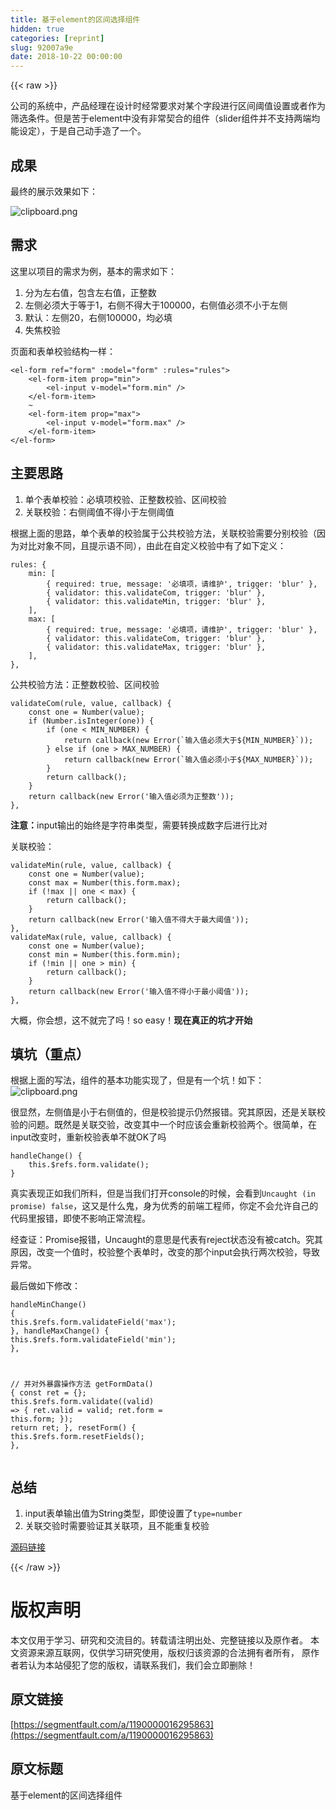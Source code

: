 ```yaml
---
title: 基于element的区间选择组件
hidden: true
categories: [reprint]
slug: 92007a9e
date: 2018-10-22 00:00:00
---
```


{{< raw >}}

                    
<p>公司的系统中，产品经理在设计时经常要求对某个字段进行区间阈值设置或者作为筛选条件。但是苦于element中没有非常契合的组件（slider组件并不支持两端均能设定），于是自己动手造了一个。</p>
<h2 id="articleHeader0">成果</h2>
<p>最终的展示效果如下：</p>
<p><span class="img-wrap"><img src="https://static.alili.tech/img/bVbgxrb?w=480&amp;h=216" src="https://static.alili.tech/img/bVbgxrb?w=480&amp;h=216" alt="clipboard.png" title="clipboard.png" style="cursor: pointer; display: inline;"></span></p>
<h2 id="articleHeader1">需求</h2>
<p>这里以项目的需求为例，基本的需求如下：</p>
<ol>
<li>分为左右值，包含左右值，正整数</li>
<li>左侧必须大于等于1，右侧不得大于100000，右侧值必须不小于左侧</li>
<li>默认：左侧20，右侧100000，均必填</li>
<li>失焦校验</li>
</ol>
<p>页面和表单校验结构一样：</p>
<div class="widget-codetool" style="display:none;">
      <div class="widget-codetool--inner">
      <span class="selectCode code-tool" data-toggle="tooltip" data-placement="top" title="" data-original-title="全选"></span>
      <span type="button" class="copyCode code-tool" data-toggle="tooltip" data-placement="top" data-clipboard-text="<el-form ref=&quot;form&quot; :model=&quot;form&quot; :rules=&quot;rules&quot;>
    <el-form-item prop=&quot;min&quot;>
        <el-input v-model=&quot;form.min&quot; />
    </el-form-item>
    ~
    <el-form-item prop=&quot;max&quot;>
        <el-input v-model=&quot;form.max&quot; />
    </el-form-item>
</el-form>" title="" data-original-title="复制"></span>
      <span type="button" class="saveToNote code-tool" data-toggle="tooltip" data-placement="top" title="" data-original-title="放进笔记"></span>
      </div>
      </div><pre class="xml hljs"><code class="html"><span class="hljs-tag">&lt;<span class="hljs-name">el-form</span> <span class="hljs-attr">ref</span>=<span class="hljs-string">"form"</span> <span class="hljs-attr">:model</span>=<span class="hljs-string">"form"</span> <span class="hljs-attr">:rules</span>=<span class="hljs-string">"rules"</span>&gt;</span>
    <span class="hljs-tag">&lt;<span class="hljs-name">el-form-item</span> <span class="hljs-attr">prop</span>=<span class="hljs-string">"min"</span>&gt;</span>
        <span class="hljs-tag">&lt;<span class="hljs-name">el-input</span> <span class="hljs-attr">v-model</span>=<span class="hljs-string">"form.min"</span> /&gt;</span>
    <span class="hljs-tag">&lt;/<span class="hljs-name">el-form-item</span>&gt;</span>
    ~
    <span class="hljs-tag">&lt;<span class="hljs-name">el-form-item</span> <span class="hljs-attr">prop</span>=<span class="hljs-string">"max"</span>&gt;</span>
        <span class="hljs-tag">&lt;<span class="hljs-name">el-input</span> <span class="hljs-attr">v-model</span>=<span class="hljs-string">"form.max"</span> /&gt;</span>
    <span class="hljs-tag">&lt;/<span class="hljs-name">el-form-item</span>&gt;</span>
<span class="hljs-tag">&lt;/<span class="hljs-name">el-form</span>&gt;</span></code></pre>
<h2 id="articleHeader2">主要思路</h2>
<ol>
<li>单个表单校验：必填项校验、正整数校验、区间校验</li>
<li>关联校验：右侧阈值不得小于左侧阈值</li>
</ol>
<p>根据上面的思路，单个表单的校验属于公共校验方法，关联校验需要分别校验（因为对比对象不同，且提示语不同），由此在自定义校验中有了如下定义：</p>
<div class="widget-codetool" style="display:none;">
      <div class="widget-codetool--inner">
      <span class="selectCode code-tool" data-toggle="tooltip" data-placement="top" title="" data-original-title="全选"></span>
      <span type="button" class="copyCode code-tool" data-toggle="tooltip" data-placement="top" data-clipboard-text="rules: {
    min: [
        { required: true, message: '必填项，请维护', trigger: 'blur' },
        { validator: this.validateCom, trigger: 'blur' },
        { validator: this.validateMin, trigger: 'blur' },
    ],
    max: [
        { required: true, message: '必填项，请维护', trigger: 'blur' },
        { validator: this.validateCom, trigger: 'blur' },
        { validator: this.validateMax, trigger: 'blur' },
    ],
}," title="" data-original-title="复制"></span>
      <span type="button" class="saveToNote code-tool" data-toggle="tooltip" data-placement="top" title="" data-original-title="放进笔记"></span>
      </div>
      </div><pre class="javascript hljs"><code class="javascript">rules: {
    <span class="hljs-attr">min</span>: [
        { <span class="hljs-attr">required</span>: <span class="hljs-literal">true</span>, <span class="hljs-attr">message</span>: <span class="hljs-string">'必填项，请维护'</span>, <span class="hljs-attr">trigger</span>: <span class="hljs-string">'blur'</span> },
        { <span class="hljs-attr">validator</span>: <span class="hljs-keyword">this</span>.validateCom, <span class="hljs-attr">trigger</span>: <span class="hljs-string">'blur'</span> },
        { <span class="hljs-attr">validator</span>: <span class="hljs-keyword">this</span>.validateMin, <span class="hljs-attr">trigger</span>: <span class="hljs-string">'blur'</span> },
    ],
    <span class="hljs-attr">max</span>: [
        { <span class="hljs-attr">required</span>: <span class="hljs-literal">true</span>, <span class="hljs-attr">message</span>: <span class="hljs-string">'必填项，请维护'</span>, <span class="hljs-attr">trigger</span>: <span class="hljs-string">'blur'</span> },
        { <span class="hljs-attr">validator</span>: <span class="hljs-keyword">this</span>.validateCom, <span class="hljs-attr">trigger</span>: <span class="hljs-string">'blur'</span> },
        { <span class="hljs-attr">validator</span>: <span class="hljs-keyword">this</span>.validateMax, <span class="hljs-attr">trigger</span>: <span class="hljs-string">'blur'</span> },
    ],
},</code></pre>
<p>公共校验方法：正整数校验、区间校验</p>
<div class="widget-codetool" style="display:none;">
      <div class="widget-codetool--inner">
      <span class="selectCode code-tool" data-toggle="tooltip" data-placement="top" title="" data-original-title="全选"></span>
      <span type="button" class="copyCode code-tool" data-toggle="tooltip" data-placement="top" data-clipboard-text="validateCom(rule, value, callback) {
    const one = Number(value);
    if (Number.isInteger(one)) {
        if (one < MIN_NUMBER) {
            return callback(new Error(`输入值必须大于${MIN_NUMBER}`));
        } else if (one > MAX_NUMBER) {
            return callback(new Error(`输入值必须小于${MAX_NUMBER}`));
        }
        return callback();
    }
    return callback(new Error('输入值必须为正整数'));
}," title="" data-original-title="复制"></span>
      <span type="button" class="saveToNote code-tool" data-toggle="tooltip" data-placement="top" title="" data-original-title="放进笔记"></span>
      </div>
      </div><pre class="javascript hljs"><code class="javascript">validateCom(rule, value, callback) {
    <span class="hljs-keyword">const</span> one = <span class="hljs-built_in">Number</span>(value);
    <span class="hljs-keyword">if</span> (<span class="hljs-built_in">Number</span>.isInteger(one)) {
        <span class="hljs-keyword">if</span> (one &lt; MIN_NUMBER) {
            <span class="hljs-keyword">return</span> callback(<span class="hljs-keyword">new</span> <span class="hljs-built_in">Error</span>(<span class="hljs-string">`输入值必须大于<span class="hljs-subst">${MIN_NUMBER}</span>`</span>));
        } <span class="hljs-keyword">else</span> <span class="hljs-keyword">if</span> (one &gt; MAX_NUMBER) {
            <span class="hljs-keyword">return</span> callback(<span class="hljs-keyword">new</span> <span class="hljs-built_in">Error</span>(<span class="hljs-string">`输入值必须小于<span class="hljs-subst">${MAX_NUMBER}</span>`</span>));
        }
        <span class="hljs-keyword">return</span> callback();
    }
    <span class="hljs-keyword">return</span> callback(<span class="hljs-keyword">new</span> <span class="hljs-built_in">Error</span>(<span class="hljs-string">'输入值必须为正整数'</span>));
},</code></pre>
<p><strong>注意：</strong>input输出的始终是字符串类型，需要转换成数字后进行比对</p>
<p>关联校验：</p>
<div class="widget-codetool" style="display:none;">
      <div class="widget-codetool--inner">
      <span class="selectCode code-tool" data-toggle="tooltip" data-placement="top" title="" data-original-title="全选"></span>
      <span type="button" class="copyCode code-tool" data-toggle="tooltip" data-placement="top" data-clipboard-text="validateMin(rule, value, callback) {
    const one = Number(value);
    const max = Number(this.form.max);
    if (!max || one < max) {
        return callback();
    }
    return callback(new Error('输入值不得大于最大阈值'));
},
validateMax(rule, value, callback) {
    const one = Number(value);
    const min = Number(this.form.min);
    if (!min || one > min) {
        return callback();
    }
    return callback(new Error('输入值不得小于最小阈值'));
}," title="" data-original-title="复制"></span>
      <span type="button" class="saveToNote code-tool" data-toggle="tooltip" data-placement="top" title="" data-original-title="放进笔记"></span>
      </div>
      </div><pre class="javascript hljs"><code class="javascript">validateMin(rule, value, callback) {
    <span class="hljs-keyword">const</span> one = <span class="hljs-built_in">Number</span>(value);
    <span class="hljs-keyword">const</span> max = <span class="hljs-built_in">Number</span>(<span class="hljs-keyword">this</span>.form.max);
    <span class="hljs-keyword">if</span> (!max || one &lt; max) {
        <span class="hljs-keyword">return</span> callback();
    }
    <span class="hljs-keyword">return</span> callback(<span class="hljs-keyword">new</span> <span class="hljs-built_in">Error</span>(<span class="hljs-string">'输入值不得大于最大阈值'</span>));
},
validateMax(rule, value, callback) {
    <span class="hljs-keyword">const</span> one = <span class="hljs-built_in">Number</span>(value);
    <span class="hljs-keyword">const</span> min = <span class="hljs-built_in">Number</span>(<span class="hljs-keyword">this</span>.form.min);
    <span class="hljs-keyword">if</span> (!min || one &gt; min) {
        <span class="hljs-keyword">return</span> callback();
    }
    <span class="hljs-keyword">return</span> callback(<span class="hljs-keyword">new</span> <span class="hljs-built_in">Error</span>(<span class="hljs-string">'输入值不得小于最小阈值'</span>));
},</code></pre>
<p>大概，你会想，这不就完了吗！so easy！<strong>现在真正的坑才开始</strong></p>
<h2 id="articleHeader3">填坑（重点）</h2>
<p>根据上面的写法，组件的基本功能实现了，但是有一个坑！如下：<br><span class="img-wrap"><img src="https://static.alili.tech/img/bVbgxry?w=480&amp;h=216" del-src="https://static.alili.tech/v-5bbf1b3b/global/img/squares.svg" alt="clipboard.png" title="clipboard.png" style="cursor: pointer;"></span></p>
<p>很显然，左侧值是小于右侧值的，但是校验提示仍然报错。究其原因，还是关联校验的问题。既然是关联交验，改变其中一个时应该会重新校验两个。很简单，在input改变时，重新校验表单不就OK了吗</p>
<div class="widget-codetool" style="display:none;">
      <div class="widget-codetool--inner">
      <span class="selectCode code-tool" data-toggle="tooltip" data-placement="top" title="" data-original-title="全选"></span>
      <span type="button" class="copyCode code-tool" data-toggle="tooltip" data-placement="top" data-clipboard-text="handleChange() {
    this.$refs.form.validate();
}" title="" data-original-title="复制"></span>
      <span type="button" class="saveToNote code-tool" data-toggle="tooltip" data-placement="top" title="" data-original-title="放进笔记"></span>
      </div>
      </div><pre class="javascript hljs"><code class="javascript">handleChange() {
    <span class="hljs-keyword">this</span>.$refs.form.validate();
}</code></pre>
<p>真实表现正如我们所料，但是当我们打开console的时候，会看到<code>Uncaught (in promise) false</code>，这又是什么鬼，身为优秀的前端工程师，你定不会允许自己的代码里报错，即使不影响正常流程。</p>
<p>经查证：Promise报错，Uncaught的意思是代表有reject状态没有被catch。究其原因，改变一个值时，校验整个表单时，改变的那个input会执行两次校验，导致异常。</p>
<p>最后做如下修改：</p>
<div class="widget-codetool" style="display:none;">
      <div class="widget-codetool--inner">
      <span class="selectCode code-tool" data-toggle="tooltip" data-placement="top" title="" data-original-title="全选"></span>
      <span type="button" class="copyCode code-tool" data-toggle="tooltip" data-placement="top" data-clipboard-text="handleMinChange() {
    this.$refs.form.validateField('max');
},
handleMaxChange() {
    this.$refs.form.validateField('min');
},

// 并对外暴露操作方法
getFormData() {
    const ret = {};
    this.$refs.form.validate((valid) => {
        ret.valid = valid;
        ret.form = this.form;
    });
    return ret;
},
resetForm() {
    this.$refs.form.resetFields();
}," title="" data-original-title="复制"></span>
      <span type="button" class="saveToNote code-tool" data-toggle="tooltip" data-placement="top" title="" data-original-title="放进笔记"></span>
      </div>
      </div><pre class="javascript hljs"><code class="javascript">handleMinChange() {
    <span class="hljs-keyword">this</span>.$refs.form.validateField(<span class="hljs-string">'max'</span>);
},
handleMaxChange() {
    <span class="hljs-keyword">this</span>.$refs.form.validateField(<span class="hljs-string">'min'</span>);
},

<span class="hljs-comment">// 并对外暴露操作方法</span>
getFormData() {
    <span class="hljs-keyword">const</span> ret = {};
    <span class="hljs-keyword">this</span>.$refs.form.validate(<span class="hljs-function">(<span class="hljs-params">valid</span>) =&gt;</span> {
        ret.valid = valid;
        ret.form = <span class="hljs-keyword">this</span>.form;
    });
    <span class="hljs-keyword">return</span> ret;
},
resetForm() {
    <span class="hljs-keyword">this</span>.$refs.form.resetFields();
},</code></pre>
<h2 id="articleHeader4">总结</h2>
<ol>
<li>input表单输出值为String类型，即使设置了<code>type=number</code>
</li>
<li>关联交验时需要验证其关联项，且不能重复校验</li>
</ol>
<p><a href="https://segmentfault.com/n/1330000016295830">源码链接</a></p>

                
{{< /raw >}}

# 版权声明
本文仅用于学习、研究和交流目的。转载请注明出处、完整链接以及原作者。
本文资源来源互联网，仅供学习研究使用，版权归该资源的合法拥有者所有，
原作者若认为本站侵犯了您的版权，请联系我们，我们会立即删除！

## 原文链接
[https://segmentfault.com/a/1190000016295863](https://segmentfault.com/a/1190000016295863)

## 原文标题
基于element的区间选择组件
